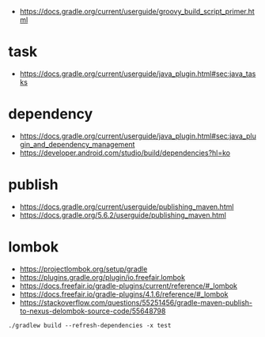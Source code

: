 * <https://docs.gradle.org/current/userguide/groovy_build_script_primer.html>

# task

* <https://docs.gradle.org/current/userguide/java_plugin.html#sec:java_tasks>

# dependency

* <https://docs.gradle.org/current/userguide/java_plugin.html#sec:java_plugin_and_dependency_management>
* <https://developer.android.com/studio/build/dependencies?hl=ko>

# publish

* <https://docs.gradle.org/current/userguide/publishing_maven.html>
* <https://docs.gradle.org/5.6.2/userguide/publishing_maven.html>

# lombok

* <https://projectlombok.org/setup/gradle>
* <https://plugins.gradle.org/plugin/io.freefair.lombok>
* <https://docs.freefair.io/gradle-plugins/current/reference/#_lombok>
* <https://docs.freefair.io/gradle-plugins/4.1.6/reference/#_lombok>
* <https://stackoverflow.com/questions/55251456/gradle-maven-publish-to-nexus-delombok-source-code/55648798>

```
./gradlew build --refresh-dependencies -x test
```
